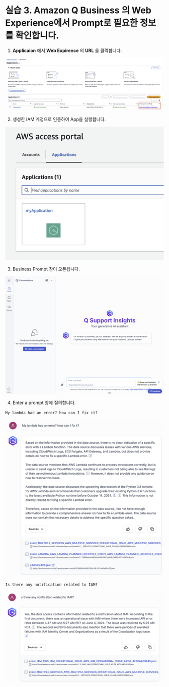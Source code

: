 # 실습 3. Amazon Q Business 의 Web Experience에서 Prompt로 필요한 정보를 확인합니다.

1. **Applicaion** 에서 **Web Expirence** 의 **URL** 을 클릭합니다.
<img src="images/11_businessapplicaion.png">

2. 생성한 IAM 계정으로 인증하여 App을 실행합니다.
<img src="images/21_Qlogin.png">

3. Business Prompt 창이 오픈됩니다.
<img src="images/22_Webexperience.png">

4. Enter a prompt 창에 질의합니다.
~~~ 
My lambda had an error? how can I fix it?
~~~
<img src="images/23_prompt1.png">

~~~
Is there any notification related to IAM?
~~~
<img src="images/23_prompt2.png">
